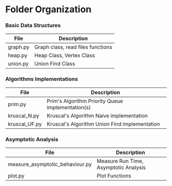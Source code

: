 # Folder Organization 
### Basic Data Structures
| File | Description |
| ----------- | ----------- |
| graph.py | Graph class, read files functions |
| heap.py | Heap Class, Vertex Class |
| union.py | Union Find Class |

### Algorithms Implementations 
| File | Description |
| ----------- | ----------- |
| prim.py | Prim's Algorithm Priority Queue implementation(s) |
| kruscal_N.py| Kruscal's Algorithm Naive implementation |
| kruscal_UF.py | Kruscal's Algorithm Union Find implementation |

### Asymptotic Analysis 
| File | Description |
| ----------- | ----------- |
| measure_asymptotic_behaviour.py | Measure Run Time, Asymptotic Analysis |
| plot.py | Plot Functions |
